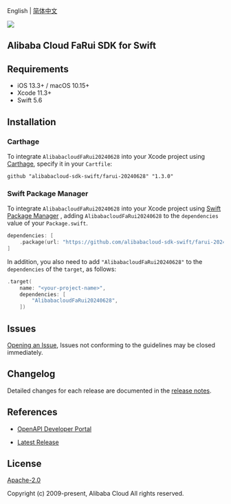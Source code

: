 English | [简体中文](README-CN.md)

![](https://aliyunsdk-pages.alicdn.com/icons/AlibabaCloud.svg)

## Alibaba Cloud FaRui SDK for Swift

## Requirements

- iOS 13.3+ / macOS 10.15+
- Xcode 11.3+
- Swift 5.6

## Installation

### Carthage

To integrate `AlibabacloudFaRui20240628` into your Xcode project using [Carthage](https://github.com/Carthage/Carthage), specify it in your `Cartfile`:

```ogdl
github "alibabacloud-sdk-swift/farui-20240628" "1.3.0"
```

### Swift Package Manager

To integrate `AlibabacloudFaRui20240628` into your Xcode project using [Swift Package Manager](https://swift.org/package-manager/) , adding `AlibabacloudFaRui20240628` to the `dependencies` value of your `Package.swift`.

```swift
dependencies: [
    .package(url: "https://github.com/alibabacloud-sdk-swift/farui-20240628.git", from: "1.3.0")
]
```

In addition, you also need to add `"AlibabacloudFaRui20240628"` to the `dependencies` of the `target`, as follows:

```swift
.target(
    name: "<your-project-name>",
    dependencies: [
        "AlibabacloudFaRui20240628",
    ])
```

## Issues

[Opening an Issue](https://github.com/alibabacloud-sdk-swift/farui-20240628/issues/new), Issues not conforming to the guidelines may be closed immediately.

## Changelog

Detailed changes for each release are documented in the [release notes](./ChangeLog.txt).

## References

* [OpenAPI Developer Portal](https://next.api.alibabacloud.com/home)
- [Latest Release](https://github.com/alibabacloud-sdk-swift/farui-20240628)

## License

[Apache-2.0](http://www.apache.org/licenses/LICENSE-2.0)

Copyright (c) 2009-present, Alibaba Cloud All rights reserved.
